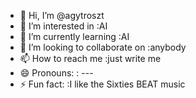- 👋 Hi, I’m @agytroszt
- 👀 I’m interested in :AI
- 🌱 I’m currently learning :AI
- 💞️ I’m looking to collaborate on :anybody
- 📫 How to reach me :just write me
- 😄 Pronouns: : ---
- ⚡ Fun fact: :I like the Sixties BEAT music

<!---
agytroszt/agytroszt is a ✨ special ✨ repository because its `README.md` (this file) appears on your GitHub profile.
You can click the Preview link to take a look at your changes.
--->
